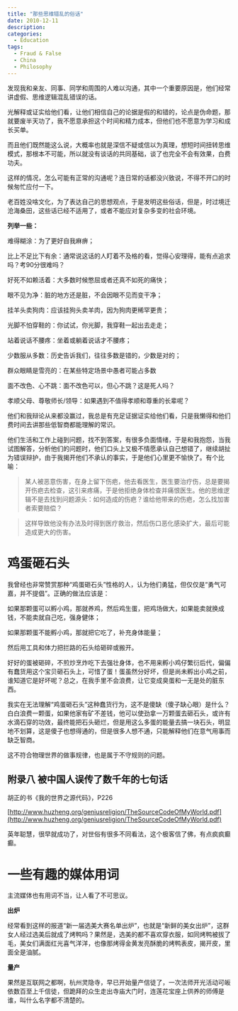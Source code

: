 ```yaml
---
title: "那些思维错乱的俗话"
date: 2010-12-11
description: 
categories:
  - Education
tags:
  - Fraud & False
  - China
  - Philosophy
---
```



发现我和亲友、同事、同学和周围的人难以沟通，其中一个重要原因是，他们经常讲虚假、思维逻辑混乱错误的话。

光解释或证实给他们看，让他们相信自己的论据是假的和错的，论点是伪命题，那就要废半天功了，我不愿意承担这个时间和精力成本，但他们也不愿意为学习和成长买单。

而且他们既然能这么说，大概率也就是深信不疑或信以为真理，想短时间扭转思维模式，那根本不可能，所以就没有谈话的共同基础，谈了也完全不会有效果，白费功夫。

这样的情况，怎么可能有正常的沟通呢？连日常的话都没兴致说，不得不开口的时候匆忙应付一下。

老百姓没啥文化，为了表达自己的思想观点，于是发明这些俗话，但是，时过境迁沧海桑田，这些话已经不适用了，或者不能应对复杂多变的社会环境。

**列举一些：**

难得糊涂：为了更好自我麻痹；

比上不足比下有余：通常说这话的人盯着不及格的看，觉得心安理得，能有点追求吗？考90分很难吗？

好死不如赖活着：大多数时候憋屈或者还真不如死的痛快；

眼不见为净：脏的地方还是脏，不会因眼不见而变干净；

挂羊头卖狗肉：应该挂狗头卖羊肉，因为狗肉更稀罕更贵；

光脚不怕穿鞋的：你试试，你光脚，我穿鞋一起出去走走；

站着说话不腰疼：坐着或躺着说话才不腰疼；

少数服从多数：历史告诉我们，往往多数是错的，少数是对的；

群众眼睛是雪亮的：在某些特定场景中愚者可能占多数

面不改色、心不跳：面不改色可以，但心不跳？这是死人吗？

孝顺父母、尊敬师长/领导：如果遇到不值得孝顺和尊重的长辈呢？

他们和我辩论从来都没赢过，我总是有充足证据证实给他们看，只是我懒得和他们费时间去讲那些低智商都能理解的常识。

他们生活和工作上碰到问题，找不到答案，有很多负面情绪，于是和我抱怨，当我试图解答，分析他们的问题时，他们口头上又极不情愿承认自己想错了，继续胡扯为错误辩护，由于我揭开他们不承认的事实，于是他们心里更不愉快了。有个比喻：

> 某人被恶意伤害，在身上留下伤疤，他去看医生，医生要治疗伤，总是要揭开伤疤去检查，这引来疼痛，于是他拒绝身体检查并痛恨医生。他的思维逻辑不是去找到问题源头：如何造成的伤疤？谁给他带来的伤疤，怎么找加害者索要赔偿？

> 这样导致他没有办法及时得到医疗救治，然后伤口恶化感染扩大，最后可能造成更大的伤害。


# 鸡蛋砸石头

我曾经也非常赞赏那种“鸡蛋砸石头”性格的人，认为他们勇猛，但仅仅是“勇气可嘉，并不提倡”。正确的做法应该是：

如果那颗蛋可以孵小鸡，那就养鸡，然后鸡生蛋，把鸡场做大，如果能卖就换成钱，不能卖就自己吃，强身健体；

如果那颗蛋不能孵小鸡，那就把它吃了，补充身体能量；

然后用工具和体力把拦路的石头给砸碎或搬开。

好好的蛋被砸碎，不煎炒烹炸吃下去强壮身体，也不用来孵小鸡仔繁衍后代，偏偏有蠢货用这个宝贝砸石头上，可惜了蛋！蛋虽然分好坏，但是尚未孵出小鸡之前，谁知道它是好坏呢？总之，在我手里不会浪费，让它变成臭蛋和一无是处的脏东西。

我实在无法理解“鸡蛋砸石头”这种蠢货行为，这不是傻缺（傻子缺心眼）是什么？白白浪费一颗蛋，如果他家有矿不差钱，他可以使劲拿一万颗蛋去砸石头，或许有水滴石穿的功效，最终能把石头砸烂，但是用这么多蛋的能量去搞一块石头，明显地不划算，这是傻子也想得通的，但是很多人想不通，只能解释他们在意气用事而缺乏智商。

这不符合物理世界的做事规律，也是属于不守规则的问题。

## 附录八 被中国人误传了数千年的七句话

胡正的书《我的世界之源代码》，P226

[http://www.huzheng.org/geniusreligion/TheSourceCodeOfMyWorld.pdf](http://www.huzheng.org/geniusreligion/TheSourceCodeOfMyWorld.pdf)

英年聪慧，很早就成功了，对世俗有很多不同看法，这个极客信了佛，有点疯疯癫癫。

# 一些有趣的媒体用词

主流媒体也有用词不当，让人看了不可思议。

**出炉**

经常看到这样的报道“新一届选美大赛名单出炉”，也就是“新鲜的美女出炉”，这群女人经过选美后就成了烤鸭吗？果然是，选美的都不喜欢穿衣服，如同烤鸭被拔了毛，美女们满面红光喜气洋洋，也像那烤得金黄发亮酥脆的烤鸭表皮，揭开皮，里面全是油腻。

**量产**

果然是互联网之都啊，杭州灵隐寺，早已开始量产信徒了，一次法师开光活动可皈依数百至上千信徒，但跪拜的众生走出寺庙大门时，连莲花宝座上供养的师傅是谁，叫什么名字都不清楚的。